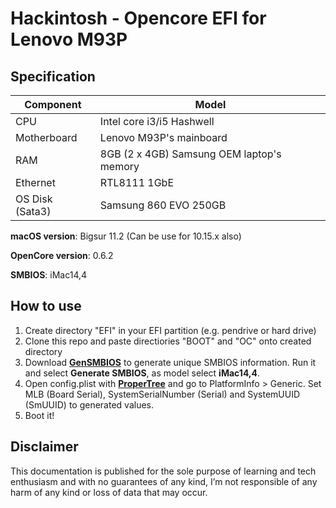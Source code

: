 # Hackintosh - Opencore EFI for Lenovo M93P


## Specification
| **Component** | **Model** |
| ------------- | --------- |
| CPU | Intel core i3/i5 Hashwell |
| Motherboard | Lenovo M93P's mainboard|
| RAM | 8GB (2 x 4GB) Samsung OEM laptop's memory |
| Ethernet | RTL8111 1GbE |
| OS Disk (Sata3) | Samsung 860 EVO 250GB |

**macOS version**: Bigsur 11.2 (Can be use for 10.15.x also)  

**OpenCore version**: 0.6.2  

**SMBIOS**:  iMac14,4

## How to use
  1. Create directory "EFI" in your EFI partition (e.g. pendrive or hard drive)
  2. Clone this repo and paste directiories "BOOT" and "OC" onto created directory
  3. Download [**GenSMBIOS**](https://github.com/corpnewt/GenSMBIOS) to generate unique SMBIOS information. Run it and select **Generate SMBIOS**, as model select **iMac14,4**.
  4. Open config.plist with [**ProperTree**](https://github.com/corpnewt/ProperTree) and go to PlatformInfo > Generic. Set MLB (Board Serial), SystemSerialNumber (Serial) and SystemUUID (SmUUID) to generated values.
  5. Boot it!  

## Disclaimer

This documentation is published for the sole purpose of learning and tech enthusiasm and with no guarantees of any kind, I’m not responsible of any harm of any kind or loss of data that may occur.
